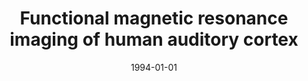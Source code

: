 ---
title: "Functional magnetic resonance imaging of human auditory cortex"
date: 1994-01-01
authors_string: J. Binder, S. Rao, T. Hammeke, F. Yetkin, A. Jesmanowicz, Peter Bandettini, E. Wong, L. Estkowski, M. Goldstein, V. Haughton
authors:
   - J. Binder
   - S. Rao
   - T. Hammeke
   - F. Yetkin
   - A. Jesmanowicz
   - Peter Bandettini
   - E. Wong
   - L. Estkowski
   - M. Goldstein
   - V. Haughton
author_ids:
   - peter_bandettini
journal: 'Annals of Neurology'
volume: 35
issue: 
pages: 662-672
book_title: ''
publisher: ''
abstract: ''
project_id: 
paper_url: 
doi: 
data_loc: ''
code_loc: ''
file: '/assets/publications//assets/publications/'
file_name: '/assets/publications/'
type: journal_article
pub_str: ' (1994) Annals of Neurology 35: 662-672'
layout: publication 
---